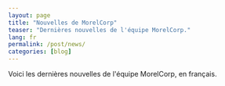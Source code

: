 ```yaml
---
layout: page
title: "Nouvelles de MorelCorp"
teaser: "Dernières nouvelles de l'équipe MorelCorp."
lang: fr
permalink: /post/news/
categories: [blog]
---
```


Voici les dernières nouvelles de l'équipe MorelCorp, en français.
